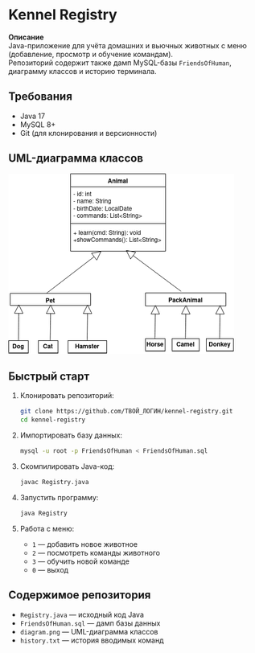 # Kennel Registry

**Описание**  
Java-приложение для учёта домашних и вьючных животных с меню (добавление, просмотр и обучение командам).  
Репозиторий содержит также дамп MySQL-базы `FriendsOfHuman`, диаграмму классов и историю терминала.

## Требования

- Java 17
- MySQL 8+
- Git (для клонирования и версионности)


## UML-диаграмма классов

![UML-диаграмма классов](diagram.png)



## Быстрый старт

1. Клонировать репозиторий:  
   ```bash
   git clone https://github.com/ТВОЙ_ЛОГИН/kennel-registry.git
   cd kennel-registry
   ```

2. Импортировать базу данных:  
   ```bash
   mysql -u root -p FriendsOfHuman < FriendsOfHuman.sql
   ```

3. Скомпилировать Java-код:  
   ```bash
   javac Registry.java
   ```

4. Запустить программу:  
   ```bash
   java Registry
   ```

5. Работа с меню:  
   - `1` — добавить новое животное  
   - `2` — посмотреть команды животного  
   - `3` — обучить новой команде  
   - `0` — выход

## Содержимое репозитория

- `Registry.java` — исходный код Java  
- `FriendsOfHuman.sql` — дамп базы данных  
- `diagram.png` — UML-диаграмма классов  
- `history.txt` — история вводимых команд
